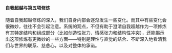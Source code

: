 #### 自我超越与第五项修炼

随着自我超越修炼的深入，我们自身内部会逐渐发生一些变化。而其中有些变化会很微妙，往往不会引起注意。系统的观点，不但有助于澄清自我超越作为一项修炼有其特定结构和组成部分（比如创造性张力、情感张力和结构性冲突），还能揭示出这项修炼有更微妙的一些方面——特别是理性与直觉的结合、不断深入地看清我们与世界的联系、慈悲心，以及对整体的承诺。